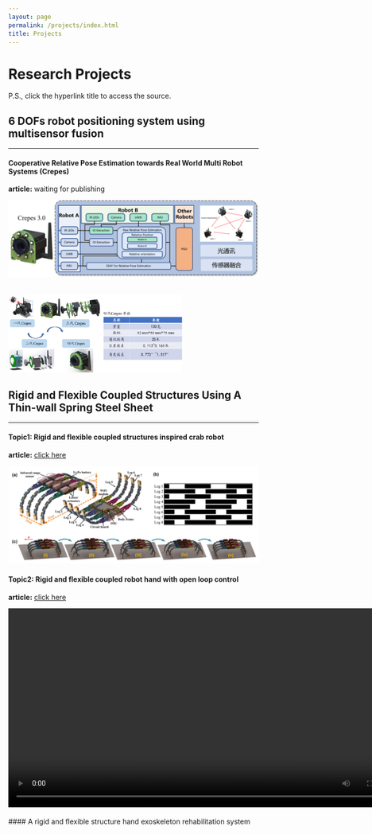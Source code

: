 ```yaml
---
layout: page
permalink: /projects/index.html
title: Projects
---
```


# Research Projects

P.S., click the hyperlink title to access the source.<br>
<!-- 传感器融合 ：放Crepes框架图，硬件迭代图+实验视频-->
## 6 DOFs robot positioning system using multisensor fusion

---

#### Cooperative Relative Pose Estimation towards Real World Multi Robot Systems (Crepes)
**article:** waiting for publishing
<center>
<img src="/images/Crepes.png" width="750px">
</center>
<br><br>
<img src="/images/Crepes version4.png" width="350px">

<!-- 刚柔耦合机构 -->
## Rigid and Flexible Coupled Structures Using A Thin-wall Spring Steel Sheet

---

<!-- 刚柔耦合机构螃蟹机器人 ：放BB期刊图片（回头找找有没有视频）-->
#### Topic1:  Rigid and flexible coupled structures inspired crab robot

**article:** [click here](https://lqseu.github.io/Crab-inspired%2compliant%20leg%20design%20method%20for%20adaptive%20locomotion%20of%20a%20multi-legged%20robot.pdf)


<center>
<img src="/images/Crab.png" width="800px" >
</center>



<!-- 刚柔耦合机构机械手 ：放AIM会议视频-->
#### Topic2: Rigid and flexible coupled robot hand with open loop control
**article:** [click here](https://lqseu.github.io/A%20Rigid%20and%20Flexible%20Structures%20Coupled%20Underactuated%20Hand.pdf)


<center>
<video width="800px" controls="controls">
    <source src="/videos/all.mp4"></source>
    <source src="/videos/all.ogg"></source>
    your browser does not support the video tag
</video>
</center>

<br>
<!-- 刚柔耦合外骨骼 :放毕业设计论文中的图片-->
#### A rigid and flexible structure hand exoskeleton rehabilitation system 



<br>
<!-- 手部检测系统 ：放毕业设计论文中的图片-->


